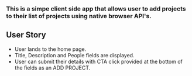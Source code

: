 
### This is a simpe client side app that allows user to add projects to their list of projects using native browser API's. 

## User Story

- User lands to the home page. 
- Title, Description and People fields are displayed.
- User can submit their details with CTA click provided at the bottom of the fields as an ADD PROJECT.
